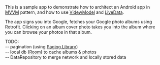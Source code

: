 <p>
This is a sample app to demonstrate how to architect an Android app in <a href="https://en.wikipedia.org/wiki/Model%E2%80%93view%E2%80%93viewmodel">
MVVM</a> pattern, and how to use <a href="https://developer.android.com/topic/libraries/architecture/viewmodel">VidewModel</a>
and <a href="https://developer.android.com/topic/libraries/architecture/livedata">LiveData</a>.
</p>

<p>The app signs you into Google, fetches your Google photo albums using Retrofit. Clicking on an album cover photo takes you
into the album where you can browse your photos in that album.</p>

<p>
<bold>TODO:</bold><br/>
-- pagination (using <a href="https://developer.android.com/topic/libraries/architecture/paging/">Paging Library</a>)<br/>
-- local db (<a href="https://developer.android.com/topic/libraries/architecture/room">Room</a>) to cache albums & photos<br/>
-- DataRepository to merge network and locally stored data<br/>

